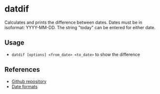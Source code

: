 
# datdif

Calculates and prints the difference between dates.
Dates must be in isoformat: YYYY-MM-DD.
The string "today" can be entered for either date.

## Usage

- `datdif [options] <from_date> <to_date>` to show the difference 

## References

- [Github repository](https://github.com/philhanna/datdif)
- [Date formats](https://strftime.org/)
